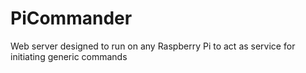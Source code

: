 # PiCommander
Web server designed to run on any Raspberry Pi to act as service for initiating generic commands
